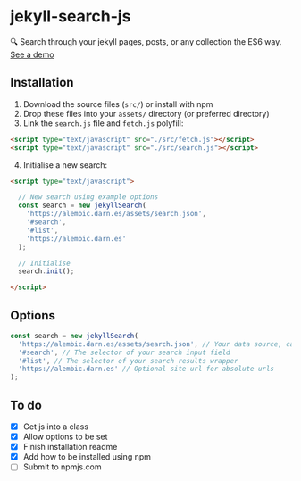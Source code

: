 # jekyll-search-js
🔍  Search through your jekyll pages, posts, or any collection the ES6 way. [See a demo](https://daviddarnes.github.io/jekyll-search-js/)

## Installation

1. Download the source files (`src/`) or install with npm
2. Drop these files into your `assets/` directory (or preferred directory)
3. Link the `search.js` file and `fetch.js` polyfill:
  ``` html
  <script type="text/javascript" src="./src/fetch.js"></script>
  <script type="text/javascript" src="./src/search.js"></script>
  ```
4. Initialise a new search:
  ``` html
  <script type="text/javascript">

    // New search using example options
    const search = new jekyllSearch(
      'https://alembic.darn.es/assets/search.json',
      '#search',
      '#list',
      'https://alembic.darn.es'
    );

    // Initialise
    search.init();

  </script>
  ```

## Options
``` js
const search = new jekyllSearch(
  'https://alembic.darn.es/assets/search.json', // Your data source, can be relative or absolute
  '#search', // The selector of your search input field
  '#list', // The selector of your search results wrapper
  'https://alembic.darn.es' // Optional site url for absolute urls
);
```


## To do
- [x] Get js into a class
- [x] Allow options to be set
- [x] Finish installation readme
- [x] Add how to be installed using npm
- [ ] Submit to npmjs.com
